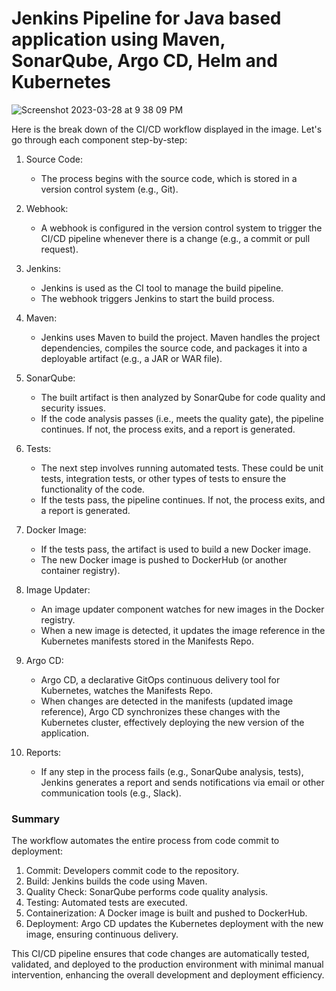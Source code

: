 # Jenkins Pipeline for Java based application using Maven, SonarQube, Argo CD, Helm and Kubernetes

![Screenshot 2023-03-28 at 9 38 09 PM](https://user-images.githubusercontent.com/43399466/228301952-abc02ca2-9942-4a67-8293-f76647b6f9d8.png)

Here is the break down of the CI/CD workflow displayed in the image. Let's go through each component step-by-step:

1. Source Code:
   - The process begins with the source code, which is stored in a version control system (e.g., Git).

2. Webhook:
   - A webhook is configured in the version control system to trigger the CI/CD pipeline whenever there is a change (e.g., a commit or pull request).

3. Jenkins:
   - Jenkins is used as the CI tool to manage the build pipeline.
   - The webhook triggers Jenkins to start the build process.

4. Maven:
   - Jenkins uses Maven to build the project. Maven handles the project dependencies, compiles the source code, and packages it into a deployable artifact (e.g., a JAR or WAR file).

5. SonarQube:
   - The built artifact is then analyzed by SonarQube for code quality and security issues.
   - If the code analysis passes (i.e., meets the quality gate), the pipeline continues. If not, the process exits, and a report is generated.

6. Tests:
   - The next step involves running automated tests. These could be unit tests, integration tests, or other types of tests to ensure the functionality of the code.
   - If the tests pass, the pipeline continues. If not, the process exits, and a report is generated.

7. Docker Image:
   - If the tests pass, the artifact is used to build a new Docker image.
   - The new Docker image is pushed to DockerHub (or another container registry).

8. Image Updater:
   - An image updater component watches for new images in the Docker registry.
   - When a new image is detected, it updates the image reference in the Kubernetes manifests stored in the Manifests Repo.

9. Argo CD:
   - Argo CD, a declarative GitOps continuous delivery tool for Kubernetes, watches the Manifests Repo.
   - When changes are detected in the manifests (updated image reference), Argo CD synchronizes these changes with the Kubernetes cluster, effectively deploying the new version of the application.

10. Reports:
    - If any step in the process fails (e.g., SonarQube analysis, tests), Jenkins generates a report and sends notifications via email or other communication tools (e.g., Slack).

### Summary

The workflow automates the entire process from code commit to deployment:
1. Commit: Developers commit code to the repository.
2. Build: Jenkins builds the code using Maven.
3. Quality Check: SonarQube performs code quality analysis.
4. Testing: Automated tests are executed.
5. Containerization: A Docker image is built and pushed to DockerHub.
6. Deployment: Argo CD updates the Kubernetes deployment with the new image, ensuring continuous delivery.

This CI/CD pipeline ensures that code changes are automatically tested, validated, and deployed to the production environment with minimal manual intervention, enhancing the overall development and deployment efficiency.



